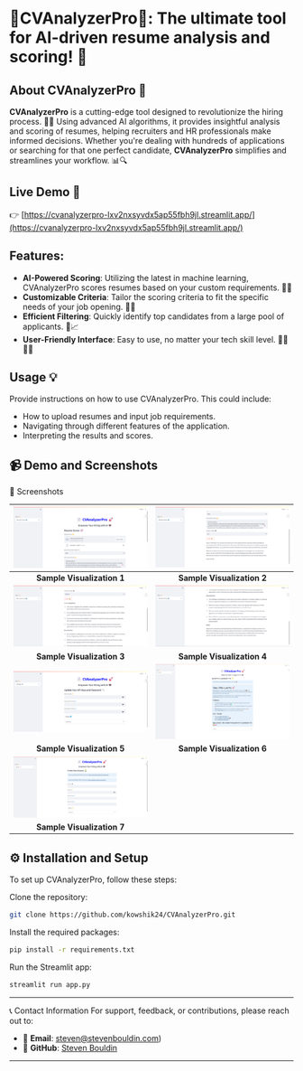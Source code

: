 # 📄CVAnalyzerPro🔎: The ultimate tool for AI-driven resume analysis and scoring! 💼

## About CVAnalyzerPro 🚀
        
**CVAnalyzerPro** is a cutting-edge tool designed to revolutionize the hiring process. 🤖💼 Using advanced AI algorithms, it provides insightful analysis and scoring of resumes, helping recruiters and HR professionals make informed decisions. 
Whether you're dealing with hundreds of applications or searching for that one perfect candidate, **CVAnalyzerPro** simplifies and streamlines your workflow. 📊🔍

## Live Demo 🎥
👉 [https://cvanalyzerpro-lxv2nxsyvdx5ap55fbh9jl.streamlit.app/](https://cvanalyzerpro-lxv2nxsyvdx5ap55fbh9jl.streamlit.app/)

## Features:
- **AI-Powered Scoring**: Utilizing the latest in machine learning, CVAnalyzerPro scores resumes based on your custom requirements. 🧠✅
- **Customizable Criteria**: Tailor the scoring criteria to fit the specific needs of your job opening. 🎯📝
- **Efficient Filtering**: Quickly identify top candidates from a large pool of applicants. 🏅📈
- **User-Friendly Interface**: Easy to use, no matter your tech skill level. 👩‍💻👨‍💻



## Usage 💡
Provide instructions on how to use CVAnalyzerPro. This could include:
- How to upload resumes and input job requirements.
- Navigating through different features of the application.
- Interpreting the results and scores.



📹 Demo and Screenshots
---
📸 Screenshots

| ![Sample 1](images/1.png) | ![Sample 2](images/2.png) |
|:--------------------------------:|:--------------------------------:|
|     **Sample Visualization 1**   |     **Sample Visualization 2**   |
| ![Sample 3](images/3.png) | ![Sample 4](images/4.png) |
|     **Sample Visualization 3**   |     **Sample Visualization 4**   |
| ![Sample 5](images/5.png) | ![Sample 6](images/6.png) |
|     **Sample Visualization 5**   |     **Sample Visualization 6**   |
| ![Sample 7](images/7.png) |  |
|     **Sample Visualization 7**   |  |


## ⚙️ Installation and Setup
To set up CVAnalyzerPro, follow these steps:

Clone the repository: 
```bash
git clone https://github.com/kowshik24/CVAnalyzerPro.git
```
Install the required packages:
```bash 
pip install -r requirements.txt
```
Run the Streamlit app: 
```bash
streamlit run app.py
```
---
📞 Contact Information
For support, feedback, or contributions, please reach out to:

- 📧 **Email**: [steven@stevenbouldin.com](mailto:steven@stevenbouldin.com))
- 🚀 **GitHub**: [Steven Bouldin](https://github.com/sacredg)

---
